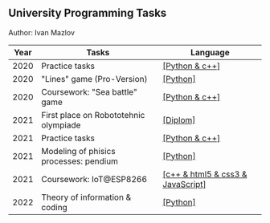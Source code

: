 ## University Programming Tasks
Author: Ivan Mazlov

Year | Tasks | Language
-- | -- | -- 
2020 | Practice tasks | [[Python & c++]](./Practice/)
2020 | "Lines" game (Pro-Version) | [[Python]](./LabsY2/03/)
2020 | Coursework: "Sea battle" game | [[Python & c++]](./KursovayaMorskoyBoy/)
2021 | First place on Robototehnic olympiade | [[Diplom]](./Olympiads/)
2021 | Practice tasks | [[Python & c++]](./LabsY2/)
2021 | Modeling of phisics processes: pendium | [[Python]](./Modeling/Pendium/)
2021 | Coursework: IoT@ESP8266| [[c++ & html5 & css3 & JavaScript]](./KursovayaNetwork/)
2022 | Theory of information & coding | [[Python]](./LabsTIC/)

